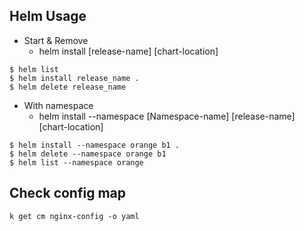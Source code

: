 ## Helm Usage 
- Start & Remove 
  - helm install [release-name] [chart-location]
```
$ helm list
$ helm install release_name .
$ helm delete release_name
```

- With namespace
  - helm install --namespace [Namespace-name] [release-name] [chart-location]
```
$ helm install --namespace orange b1 .
$ helm delete --namespace orange b1
$ helm list --namespace orange
```

## Check config map
```
k get cm nginx-config -o yaml
```

